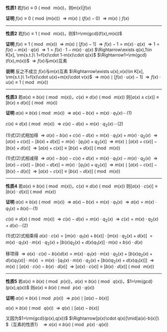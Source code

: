**性质1**
若$f(x)\equiv 0\ (\bmod\ m(x))$，则$m(x)|f(x)$

**证明**
$f(x)\equiv 0\ (\bmod(m(x)))$
$\Rightarrow m(x)\mid(f(x)-0)$
$\Rightarrow m(x)\mid f(x)$

---

**性质2**
若$f(x)\equiv 1\ (\bmod\ m(x))$，则$1=\rm{gcd}(f(x),m(x))$

**证明**
$f(x)\equiv 1\ (\bmod\ m(x))$
$\Rightarrow m(x)\mid[f(x)-1]$
$\Rightarrow f(x)-1=m(x)\cdot q(x)$
$\Rightarrow 1=f(x)-m(x)\cdot q(x)$
$\Rightarrow 1=f(x)\cdot 1-m(x)\cdot q(x)$
$\Rightarrow\exists q(x),1\in K[x], \rm{s.t.}\ 1=f(x)\cdot 1-m(x)\cdot q(x)$
$\Rightarrow1=\rm{gcd}(f(x),m(x))$
$\Rightarrow f(x)$与$m(x)$互素

**说明**
反之不成立
$f(x)$与$m(x)$互素
$\Rightarrow\exists u(x),v(x)\in K[x], \rm{s.t.}\ 1=f(x)\cdot u(x)+m(x)\cdot v(x)$
$\Rightarrow m(x)\mid[f(x)\cdot u(x)-1]$
$\Rightarrow f(x)\cdot u(x)\equiv1\ (\bmod\ m(x))$

---

**性质3**
若$a(x)\equiv b(x)\ (\bmod\ m(x))$，$c(x)\equiv d(x)\ (\bmod\ m(x))$
则$[a(x)\pm c(x)]\equiv[b(x)\pm d(x)]\ (\bmod\ m(x))$

**证明**
$a(x)\equiv b(x)\ (\bmod\ m(x))$
$\Rightarrow a(x)-b(x)=m(x)\cdot q_1(x)\cdots(1)$

$c(x)\equiv d(x)\ (\bmod\ m(x))$
$\Rightarrow c(x)-d(x)=m(x)\cdot q_2(x)\cdots(2)$

$(1)$式$(2)$式相加得
$\Rightarrow a(x)-b(x)+c(x)-d(x)=m(x)\cdot q_1(x)+m(x)\cdot q_2(x)$
$\Rightarrow [a(x)+c(x)]-[b(x)+d(x)]=m(x)\cdot[q_1(x)+q_2(x)]$
$\Rightarrow m(x)\mid[a(x)+c(x)]-[b(x)+d(x)]$
$\Rightarrow [a(x)+c(x)]\equiv[b(x)+d(x)]\ (\bmod\ m(x))$

$(1)$式$(2)$式相减得
$\Rightarrow a(x)-b(x)-c(x)+d(x)=m(x)\cdot q_1(x)-m(x)\cdot q_2(x)$
$\Rightarrow [a(x)-c(x)]-[b(x)-d(x)]=m(x)\cdot[q_1(x)+q_2(x)]$
$\Rightarrow m(x)\mid[a(x)-c(x)]-[b(x)-d(x)]$
$\Rightarrow [a(x)-c(x)]\equiv[b(x)-d(x)]\ (\bmod\ m(x))$

---

**性质4**
若$a(x)\equiv b(x)\ (\bmod\ m(x))$，$c(x)\equiv d(x)\ (\bmod\ m(x))$
则$[a(x)\cdot c(x)]\equiv[b(x)\cdot d(x)]\ (\bmod\ m(x))$

**证明**
$a(x)\equiv b(x)\ (\bmod\ m(x))$
$\Rightarrow a(x)-b(x)=m(x)\cdot q_1(x)$
$\Rightarrow a(x)=m(x)\cdot q_1(x)+b(x)\cdots(1)$

$c(x)\equiv d(x)\ (\bmod\ m(x))$
$\Rightarrow c(x)-d(x)=m(x)\cdot q_2(x)$
$\Rightarrow c(x)=m(x)\cdot q_2(x)+d(x)\cdots(2)$

$(1)$式$(2)$式相乘得
$a(x)\cdot c(x)=[m(x)\cdot q_1(x)+b(x)]\cdot[m(x)\cdot q_2(x)+d(x)]$
$=m(x)\cdot q_1(x)\cdot m(x)\cdot q_2(x)+[b(x)q_2(x)+d(x)q_1(x)]\cdot m(x)+b(x)\cdot d(x)$

移项得
$\Rightarrow a(x)\cdot c(x)-b(x)d(x)=m(x)\cdot q_1(x)\cdot m(x)\cdot q_2(x)+[b(x)q_2(x)+d(x)q_1(x)]\cdot m(x)$
$=m(x)\cdot[q_1(x)\cdot m(x)\cdot q_2(x)+[b(x)q_2(x)+d(x)q_1(x)]]$
$\Rightarrow m(x)\mid[a(x)\cdot c(x)-b(x)\cdot d(x)]$
$\Rightarrow [a(x)\cdot c(x)]\equiv[b(x)\cdot d(x)]\ (\bmod\ m(x))$

---

**性质5**
若$a(x)\equiv b(x)\ (\bmod\ p(x))$，$a(x)\equiv b(x)\ (\bmod\ q(x))$，$1=\rm{gcd}(p(x),q(x))$
则$a(x)\equiv b(x)\ (\bmod\ p(x)\cdot q(x))$

**证明**
$a(x)\equiv b(x)\ (\bmod\ p(x))$
$\Rightarrow p(x)\mid[a(x)-b(x)]$

$a(x)\equiv b(x)\ (\bmod\ q(x))$
$\Rightarrow q(x)\mid[a(x)-b(x)]$

又因为$1=\rm{gcd}(p(x),q(x))$
$\Rightarrow[p(x)\cdot q(x)]\mid[a(x)-b(x)]\ $（互素的性质1）
$\Rightarrow a(x)\equiv b(x)\ (\bmod\ p(x)\cdot q(x))$
